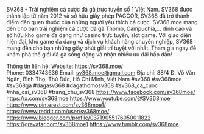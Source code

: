SV368 - Trải nghiệm cá cược đá gà trực tuyến số 1 Việt Nam. SV368 được thành lập từ năm 2012 và sở hữu giấy phép PAGCOR, SV368 đã trở thành điểm đến quen thuộc của những người yêu thích cá cược. SV368.moe mang đến cho bạn trải nghiệm cá cược đá gà Thomo, Campuchia,... đỉnh cao và sở hữu kho game đa dạng như casino trực tuyến, slot game. Với giao diện hiện đại, kho game đa dạng và dịch vụ khách hàng chuyên nghiệp, SV368 mang đến cho bạn những giây phút giải trí tuyệt vời nhất. Tham gia ngay để khám phá thế giới đá gà sống động và nhận nhiều ưu đãi hấp dẫn!

Thông tin liên hệ:
Website: https://sv368.moe/  
Phone: 0334743636
Email: sv368.moe@gmail.com
Địa chỉ: 88/4 Đ. Võ Văn Ngân, Bình Thọ, Thủ Đức, Hồ Chí Minh, Việt Nam
#sv368 #sv368moe #sv368ga #dagasv368 #dagathomosv368 #sv368_ca_cuoc #nha_cai_sv368 #trang_chu_sv368
https://www.facebook.com/sv368moe/
https://x.com/sv368moe
https://www.youtube.com/@SV368moe
https://www.pinterest.com/sv368moe1/
https://www.reddit.com/user/sv368moe/
https://www.blogger.com/profile/03719055176050011822
https://gravatar.com/sv368moe1
https://www.tumblr.com/sv368moe